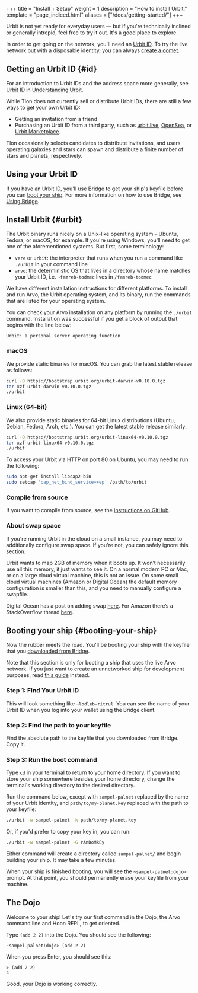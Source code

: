 +++
title = "Install + Setup"
weight = 1
description = "How to install Urbit."
template = "page_indiced.html"
aliases = ["/docs/getting-started/"]
+++

Urbit is not yet ready for everyday users — but if you're technically inclined or generally intrepid, feel free to try it out. It's a good place to explore.

In order to get going on the network, you'll need an [Urbit ID](#id). To try the live network out with a disposable identity, you can always [create a comet](@/using/operations/creating-a-comet.md).

## Getting an Urbit ID {#id}

For an introduction to Urbit IDs and the address space more generally, see [Urbit ID](@/understanding-urbit/urbit-id.md) in [Understanding Urbit](@/understanding-urbit/_index.md).

While Tlon does not currently sell or distribute Urbit IDs, there are still a few ways to get your own Urbit ID:

- Getting an invitation from a friend
- Purchasing an Urbit ID from a third party, such as [urbit.live](https://urbit.live), [OpenSea](https://opensea.io), or [Urbit Marketplace](https://urbitmarketplace.com/).

Tlon occasionally selects candidates to distribute invitations, and users operating galaxies and stars can spawn and distribute a finite number of stars and planets, respectively.

## Using your Urbit ID

If you have an Urbit ID, you'll use [Bridge](https://bridge.urbit.org) to get your ship's keyfile before you can [boot your ship](#booting-your-ship). For more information on how to use Bridge, see [Using Bridge](@/using/operations/using-bridge.md).

## Install Urbit {#urbit}

The Urbit binary runs nicely on a Unix-like operating system – Ubuntu, Fedora, or macOS, for example. If you're using Windows, you'll need to get one of the aforementioned systems. But first, some terminology:

- `vere` or `urbit`: the interpreter that runs when you run a command like `./urbit` in your command line
- `arvo`: the deterministic OS that lives in a directory whose name matches your Urbit ID, i.e. `~famreb-todmec` lives in `/famreb-todmec`

We have different installation instructions for different platforms. To install and run Arvo, the Urbit operating system, and its binary, run the commands that are listed for your operating system.

You can check your Arvo installation on any platform by running the `./urbit` command. Installation was successful if you get a block of output that begins with the line below:

```
Urbit: a personal server operating function
```

### macOS

We provide static binaries for macOS. You can grab the latest stable release as follows:

```sh
curl -O https://bootstrap.urbit.org/urbit-darwin-v0.10.0.tgz
tar xzf urbit-darwin-v0.10.0.tgz
./urbit
```

### Linux (64-bit)

We also provide static binaries for 64-bit Linux distributions (Ubuntu, Debian, Fedora, Arch, etc.). You can get the latest stable release similarly:

```sh
curl -O https://bootstrap.urbit.org/urbit-linux64-v0.10.0.tgz
tar xzf urbit-linux64-v0.10.0.tgz
./urbit
```

To access your Urbit via HTTP on port 80 on Ubuntu, you may need to run the following:

```sh
sudo apt-get install libcap2-bin
sudo setcap 'cap_net_bind_service=+ep' /path/to/urbit
```

### Compile from source

If you want to compile from source, see the [instructions on GitHub](https://github.com/urbit/urbit#development).

### About swap space

If you're running Urbit in the cloud on a small instance, you may need to additionally configure swap space. If you're not, you can safely ignore this section.

Urbit wants to map 2GB of memory when it boots up. It won’t necessarily use all this memory, it just wants to see it. On a normal modern PC or Mac, or on a large cloud virtual machine, this is not an issue. On some small cloud virtual machines (Amazon or Digital Ocean) the default memory configuration is smaller than this, and you need to manually configure a swapfile.

Digital Ocean has a post on adding swap [here](https://www.digitalocean.com/community/tutorials/how-to-add-swap-space-on-ubuntu-16-04). For Amazon there’s a StackOverflow thread [here](https://stackoverflow.com/questions/17173972/how-do-you-add-swap-to-an-ec2-instance).

## Booting your ship {#booting-your-ship}

Now the rubber meets the road. You'll be booting your ship with the keyfile that you [downloaded from Bridge](@/using/operations/using-bridge.md).

Note that this section is only for booting a ship that uses the live Arvo network. If you just want to create an unnetworked ship for development purposes, read [this guide](@/using/develop.md#creating-a-development-ship) instead.

### Step 1: Find Your Urbit ID

This will look something like `~lodleb-ritrul`. You can see the name of your Urbit ID when you log into your wallet using the Bridge client.

### Step 2: Find the path to your keyfile

Find the absolute path to the keyfile that you downloaded from Bridge. Copy it.

### Step 3: Run the boot command

Type `cd` in your terminal to return to your home directory. If you want to store your ship somewhere besides your home directory, change the terminal's working directory to the desired directory.

Run the command below, except with `sampel-palnet` replaced by the name of your
Urbit identity, and `path/to/my-planet.key` replaced with the path to your keyfile:

```sh
./urbit -w sampel-palnet -k path/to/my-planet.key
```

Or, if you'd prefer to copy your key in, you can run:

```sh
./urbit -w sampel-palnet -G rAnDoMkEy
```

Either command will create a directory called `sampel-palnet/` and begin building your ship. It may take a few minutes.

When your ship is finished booting, you will see the `~sampel-palnet:dojo>` prompt. At that point, you should permanently erase your keyfile from your machine.

## The Dojo

Welcome to your ship! Let's try our first command in the Dojo, the Arvo command line and Hoon REPL, to get oriented.

Type `(add 2 2)` into the Dojo. You should see the following:

```
~sampel-palnet:dojo> (add 2 2)
```

When you press Enter, you should see this:

```
> (add 2 2)
4
```

Good, your Dojo is working correctly.
